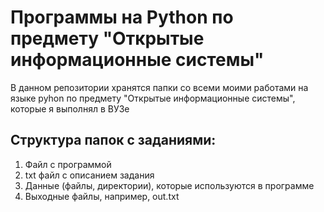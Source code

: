 # Программы на Python по предмету "Открытые информационные системы"
В данном репозитории хранятся папки со всеми моими работами на языке pyhon по предмету "Открытые информационные системы", которые я выполнял в ВУЗе
## Структура папок с заданиями:
1. Файл с программой
2. txt файл с описанием задания
3. Данные (файлы, директории), которые используются в программе
4. Выходные файлы, например, out.txt

